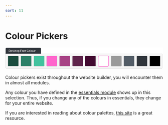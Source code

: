 ```yaml
---
sort: 11
---
```


# Colour Pickers

![Image of the header overlay desktop font colour option](https://raw.githubusercontent.com/pinkpigeondocs/Pink-Pigeon-Documentation/master/docs/6_Modules/images/8_header_desktop_font_colour.png)

Colour pickers exist throughout the website builder, you will encounter them in almost all modules.

Any colour you have defined in the [essentials module](https://pinkpigeondocs.github.io/Pink-Pigeon-Documentation/5_Pages/2_essentials.html#colour-palette) shows up in this selection. Thus, if you change any of the colours in essentials, they change for your entire website.

If you are interested in reading about colour palettes, [this site](https://coolors.co/) is a great resource.

